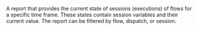 A report that provides the current state of sessions (executions) of flows for a specific time frame. These states contain session variables and their current value. The report can be filtered by flow, dispatch, or session.
